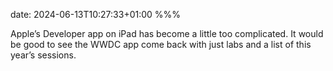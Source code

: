 date: 2024-06-13T10:27:33+01:00
%%%

Apple’s Developer app on iPad has become a little too complicated. It would be good to see the WWDC app come back with just labs and a list of this year’s sessions.
